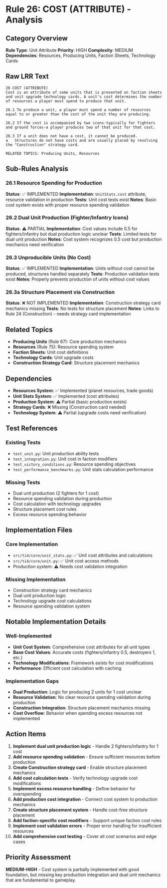 # Rule 26: COST (ATTRIBUTE) - Analysis

## Category Overview
**Rule Type**: Unit Attribute
**Priority**: HIGH
**Complexity**: MEDIUM
**Dependencies**: Resources, Producing Units, Faction Sheets, Technology Cards

## Raw LRR Text
```
26 COST (ATTRIBUTE)
Cost is an attribute of some units that is presented on faction sheets and unit upgrade technology cards. A unit's cost determines the number of resources a player must spend to produce that unit.

26.1 To produce a unit, a player must spend a number of resources equal to or greater than the cost of the unit they are producing.

26.2 If the cost is accompanied by two icons-typically for fighters and ground forces-a player produces two of that unit for that cost.

26.3 If a unit does not have a cost, it cannot be produced.
a	Structures do not have costs and are usually placed by resolving the "Construction" strategy card.

RELATED TOPICS: Producing Units, Resources
```

## Sub-Rules Analysis

### 26.1 Resource Spending for Production
**Status**: ✅ IMPLEMENTED
**Implementation**: `UnitStats.cost` attribute, resource validation in production
**Tests**: Unit cost tests exist
**Notes**: Basic cost system exists with proper resource spending validation

### 26.2 Dual Unit Production (Fighter/Infantry Icons)
**Status**: ⚠️ PARTIAL
**Implementation**: Cost values include 0.5 for fighters/infantry but dual production logic unclear
**Tests**: Limited tests for dual unit production
**Notes**: Cost system recognizes 0.5 cost but production mechanics need verification

### 26.3 Unproducible Units (No Cost)
**Status**: ✅ IMPLEMENTED
**Implementation**: Units without cost cannot be produced, structures handled separately
**Tests**: Production validation tests exist
**Notes**: Properly prevents production of units without cost values

### 26.3a Structure Placement via Construction
**Status**: ❌ NOT IMPLEMENTED
**Implementation**: Construction strategy card mechanics missing
**Tests**: No tests for structure placement
**Notes**: Links to Rule 24 (Construction) - needs strategy card implementation

## Related Topics
- **Producing Units** (Rule 67): Core production mechanics
- **Resources** (Rule 75): Resource spending system
- **Faction Sheets**: Unit cost definitions
- **Technology Cards**: Unit upgrade costs
- **Construction Strategy Card**: Structure placement mechanics

## Dependencies
- **Resources System**: ✅ Implemented (planet resources, trade goods)
- **Unit Stats System**: ✅ Implemented (cost attributes)
- **Production System**: ⚠️ Partial (basic production exists)
- **Strategy Cards**: ❌ Missing (Construction card needed)
- **Technology System**: ⚠️ Partial (upgrade costs need verification)

## Test References

### Existing Tests
- `test_unit.py`: Unit production ability tests
- `test_integration.py`: Unit cost in faction modifiers
- `test_victory_conditions.py`: Resource spending objectives
- `test_performance_benchmarks.py`: Unit stats calculation performance

### Missing Tests
- Dual unit production (2 fighters for 1 cost)
- Resource spending validation during production
- Cost calculation with technology upgrades
- Structure placement cost rules
- Excess resource spending behavior

## Implementation Files

### Core Implementation
- `src/ti4/core/unit_stats.py`: ✅ Unit cost attributes and calculations
- `src/ti4/core/unit.py`: ✅ Unit cost access methods
- Production system: ⚠️ Needs cost validation integration

### Missing Implementation
- Construction strategy card mechanics
- Dual unit production logic
- Technology upgrade cost calculations
- Resource spending validation system

## Notable Implementation Details

### Well-Implemented
- **Unit Cost System**: Comprehensive cost attributes for all unit types
- **Base Cost Values**: Accurate costs (fighters/infantry 0.5, destroyers 1, etc.)
- **Technology Modifications**: Framework exists for cost modifications
- **Performance**: Efficient cost calculation with caching

### Implementation Gaps
- **Dual Production**: Logic for producing 2 units for 1 cost unclear
- **Resource Validation**: No clear resource spending validation during production
- **Construction Integration**: Structure placement mechanics missing
- **Cost Overflow**: Behavior when spending excess resources not implemented

## Action Items

1. **Implement dual unit production logic** - Handle 2 fighters/infantry for 1 cost
2. **Add resource spending validation** - Ensure sufficient resources before production
3. **Create Construction strategy card** - Enable structure placement mechanics
4. **Add cost calculation tests** - Verify technology upgrade cost modifications
5. **Implement excess resource handling** - Define behavior for overspending
6. **Add production cost integration** - Connect cost system to production mechanics
7. **Create structure placement system** - Handle cost-free structure placement
8. **Add faction-specific cost modifiers** - Support unique faction cost rules
9. **Implement cost validation errors** - Proper error handling for insufficient resources
10. **Add comprehensive cost testing** - Cover all cost scenarios and edge cases

## Priority Assessment
**MEDIUM-HIGH** - Cost system is partially implemented with good foundation, but missing key production integration and dual unit mechanics that are fundamental to gameplay.
